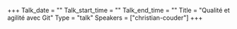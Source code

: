 +++
Talk_date = ""
Talk_start_time = ""
Talk_end_time = ""
Title = "Qualité et agilité avec Git"
Type = "talk"
Speakers = ["christian-couder"]
+++


